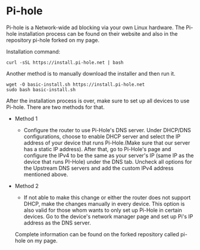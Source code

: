 # Pi-hole
Pi-hole is a Network-wide ad blocking via your own Linux hardware.
The Pi-hole installation process can be found on their website and also in the repository pi-hole forked on my page.

Installation command:

`curl -sSL https://install.pi-hole.net | bash`

Another method is to manually download the installer and then run it.

```
wget -O basic-install.sh https://install.pi-hole.net
sudo bash basic-install.sh

```

After the installation process is over, make sure to set up all devices to use Pi-hole. There are two methods for that.

  - Method 1
    
    * Configure the router to use Pi-Hole's DNS server. Under DHCP/DNS configurations, choose to enable DHCP server and select the IP address of your device 
    that runs Pi-Hole.(Make sure that our server has a static IP address). After that, go to Pi-Hole's page and configure the IPv4 to be the same as your 
    server's IP (same IP as the device that runs PI-Hole) under the DNS tab. Uncheck all options for the Upstream DNS servers and add the custom 
    IPv4 address mentioned above.
    
  - Method 2
  
    * If not able to make this change or either the router does not support DHCP, make the changes manually in every device. This option is also valid for 
    those whom wants to only set up Pi-Hole in certain devices. Go to the device's network manager page and set up Pi's IP address as the DNS server.
    
    Complete information can be found on the forked repository called pi-hole on my page.
